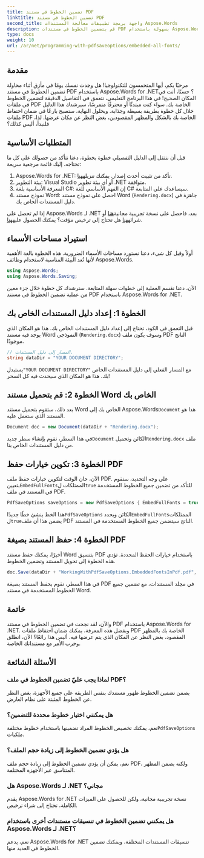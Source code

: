 ```yaml
---
title: تضمين الخطوط في مستند PDF
linktitle: تضمين الخطوط في مستند PDF
second_title: واجهة برمجة تطبيقات معالجة المستندات Aspose.Words
description: قم بتضمين الخطوط في مستندات PDF بسهولة باستخدام Aspose.Words for .NET من خلال هذا الدليل المفصل خطوة بخطوة. تأكد من ظهور متناسق عبر جميع الأجهزة.
type: docs
weight: 10
url: /ar/net/programming-with-pdfsaveoptions/embedded-all-fonts/
---
```

## مقدمة

مرحبًا بكم، أيها المتحمسون للتكنولوجيا! هل وجدت نفسك يومًا في مأزق أثناء محاولة تضمين الخطوط في مستند PDF باستخدام Aspose.Words for .NET؟ حسنًا، أنت في المكان الصحيح! في هذا البرنامج التعليمي، نتعمق في التفاصيل الدقيقة لتضمين الخطوط في ملفات PDF الخاصة بك. سواء كنت مبتدئًا أو محترفًا متمرسًا، سيرشدك هذا الدليل خلال كل خطوة بطريقة بسيطة وجذابة. وبحلول النهاية، ستصبح بارعًا في ضمان احتفاظ ملفات PDF الخاصة بك بالشكل والمظهر المقصودين، بغض النظر عن مكان عرضها. لذا، فلنبدأ، أليس كذلك؟

## المتطلبات الأساسية

قبل أن ننتقل إلى الدليل التفصيلي خطوة بخطوة، دعنا نتأكد من حصولك على كل ما تحتاجه. إليك قائمة مرجعية سريعة:

1. Aspose.Words for .NET: تأكد من تثبيت أحدث إصدار. يمكنك تنزيله[هنا](https://releases.aspose.com/words/net/).
2. بيئة التطوير: Visual Studio أو أي بيئة تطوير .NET متوافقة.
3. المعرفة الأساسية بلغة C#: إن الفهم الأساسي للغة C# سيساعدك على المتابعة.
4. نموذج مستند Word: احصل على نموذج مستند Word (`Rendering.docx`) جاهزة في دليل المستندات الخاص بك.

 إذا لم تحصل على Aspose.Words لـ .NET بعد، فاحصل على نسخة تجريبية مجانية[هنا](https://releases.aspose.com/) أو شرائه[هنا](https://purchase.aspose.com/buy) هل تحتاج إلى ترخيص مؤقت؟ يمكنك الحصول عليه[هنا](https://purchase.aspose.com/temporary-license/).

## استيراد مساحات الأسماء

أولاً وقبل كل شيء، دعنا نستورد مساحات الأسماء الضرورية. هذه الخطوة بالغة الأهمية لأنها تُعد البيئة المناسبة لاستخدام وظائف Aspose.Words.

```csharp
using Aspose.Words;
using Aspose.Words.Saving;
```

الآن، دعنا نقسم العملية إلى خطوات سهلة المتابعة. سترشدك كل خطوة خلال جزء معين من عملية تضمين الخطوط في مستند PDF باستخدام Aspose.Words for .NET.

## الخطوة 1: إعداد دليل المستندات الخاص بك

قبل التعمق في الكود، تحتاج إلى إعداد دليل المستندات الخاص بك. هذا هو المكان الذي يوجد فيه مستند Word النموذجي (`Rendering.docx`) وسوف يكون ملف PDF الناتج موجودًا.

```csharp
// المسار إلى دليل المستندات.
string dataDir = "YOUR DOCUMENT DIRECTORY";
```

 يستبدل`"YOUR DOCUMENT DIRECTORY"` مع المسار الفعلي إلى دليل المستندات الخاص بك. هذا هو المكان الذي سيحدث فيه كل السحر!

## الخطوة 2: قم بتحميل مستند Word الخاص بك

 بعد ذلك، ستقوم بتحميل مستند Word الخاص بك إلى Aspose.Words`Document` هذا هو المستند الذي ستعمل عليه.

```csharp
Document doc = new Document(dataDir + "Rendering.docx");
```

 في هذا السطر، نقوم بإنشاء سطر جديد`Document` الكائن وتحميل`Rendering.docx` ملف من دليل المستندات الخاص بنا.

## الخطوة 3: تكوين خيارات حفظ PDF

 الآن، حان الوقت لتكوين خيارات حفظ ملف PDF. على وجه التحديد، سنقوم بتعيين`EmbedFullFonts`الممتلكات ل`true` للتأكد من تضمين جميع الخطوط المستخدمة في المستند في ملف PDF.

```csharp
PdfSaveOptions saveOptions = new PdfSaveOptions { EmbedFullFonts = true };
```

 هذا الخط ينشئ خطًا جديدًا`PdfSaveOptions` الكائن ويحدد`EmbedFullFonts`الممتلكات ل`true`يضمن هذا أن ملف PDF الناتج سيتضمن جميع الخطوط المستخدمة في المستند.

## الخطوة 4: حفظ المستند بصيغة PDF

أخيرًا، يمكنك حفظ مستند Word بتنسيق PDF باستخدام خيارات الحفظ المحددة. تؤدي هذه الخطوة إلى تحويل المستند وتضمين الخطوط.

```csharp
doc.Save(dataDir + "WorkingWithPdfSaveOptions.EmbeddedFontsInPdf.pdf", saveOptions);
```

في هذا السطر، نقوم بحفظ المستند بصيغة PDF في مجلد المستندات، مع تضمين جميع الخطوط المستخدمة في مستند Word.

## خاتمة

والآن، لقد نجحت في تضمين الخطوط في مستند PDF باستخدام Aspose.Words for .NET. وبفضل هذه المعرفة، يمكنك ضمان احتفاظ ملفات PDF الخاصة بك بالمظهر المقصود، بغض النظر عن المكان الذي يتم عرضها فيه. أليس هذا رائعًا؟ الآن، انطلق وجرب الأمر مع مستنداتك الخاصة.

## الأسئلة الشائعة

### لماذا يجب عليّ تضمين الخطوط في ملف PDF؟
يضمن تضمين الخطوط ظهور مستندك بنفس الطريقة على جميع الأجهزة، بغض النظر عن الخطوط المثبتة على نظام العارض.

### هل يمكنني اختيار خطوط محددة للتضمين؟
 نعم، يمكنك تخصيص الخطوط المراد تضمينها باستخدام خطوط مختلفة`PdfSaveOptions` ملكيات.

### هل يؤدي تضمين الخطوط إلى زيادة حجم الملف؟
نعم، يمكن أن يؤدي تضمين الخطوط إلى زيادة حجم ملف PDF، ولكنه يضمن المظهر المتناسق عبر الأجهزة المختلفة.

### هل Aspose.Words لـ .NET مجاني؟
يقدم Aspose.Words for .NET نسخة تجريبية مجانية، ولكن للحصول على الميزات الكاملة، تحتاج إلى شراء ترخيص.

### هل يمكنني تضمين الخطوط في تنسيقات مستندات أخرى باستخدام Aspose.Words لـ .NET؟
نعم، يدعم Aspose.Words for .NET تنسيقات المستندات المختلفة، ويمكنك تضمين الخطوط في العديد منها.